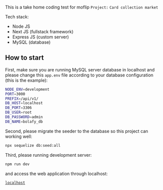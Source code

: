 This is a take home coding test for moflip
`Project:` `Card collection market`

Tech stack:

- Node JS
- Next JS (fullstack framework)
- Express JS (custom server)
- MySQL (database)

## How to start

First, make sure you are running MySQL server database in localhost and please change this `app.env` file according to your database configuration (this is the example):

```bash
NODE_ENV=development
PORT=3000
PREFIX=/api/v1/
DB_HOST=localhost
DB_PORT=3306
DB_USER=root
DB_PASSWORD=admin
DB_NAME=bolafy_db
```

Second, please migrate the seeder to the database so this project can working well:

```bash
npx sequelize db:seed:all
```

Third, please running development server:

```bash
npm run dev
```

and access the web application through localhost:

[`localhost`](http://localhost:3000)
